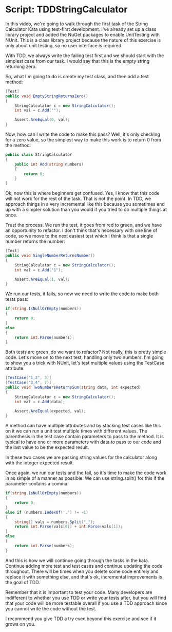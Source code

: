 # Script: TDDStringCalculator

In this video, we're going to walk through the first task of the String Calculator Kata using test-first development. I've already set up a class library project and added the NuGet packages to enable UnitTesting with NUnit. This is a class library project because the nature of this exercise is only about unit testing, so no user interface is required.

With TDD, we always write the failing test first and we should start with the simplest case from our task. I would say that this is the empty string returning zero.

So, what I'm going to do is create my test class, and then add a test method:

```c#
[Test]
public void EmptyStringReturnsZero()
{
    StringCalculator c = new StringCalculator();
    int val = c.Add("");

    Assert.AreEqual(0, val);
}
```

Now, how can I write the code to make this pass? Well, it's only checking for a zero value, so the simplest way to make this work is to return 0 from the method:

```c#
public class StringCalculator
{
    public int Add(string numbers)
    {
	    return 0;
    }
}
```

Ok, now this is where beginners get confused. Yes, I know that this code will not work for the rest of the task. That is not the point. In TDD, we approach things in a very incremental like this because you sometimes end up with a simpler solution than you would if you tried to do multiple things at once.

Trust the process. We run the test, it goes from red to green, and we have an opportunity to refactor. I don't think that's necessary with one line of code, so we move to the next easiest test which I think is that a single number returns the number:

```c#
[Test]
public void SingleNumberReturnsNumber()
{
    StringCalculator c = new StringCalculator();
    int val = c.Add("1");

    Assert.AreEqual(1, val);
}
```

We run our tests, it fails, so now we need to write the code to make both tests pass:

```c#
if(string.IsNullOrEmpty(numbers))
{
    return 0;
}
else
{
    return int.Parse(numbers);
}
```

Both tests are green ,do we want to refactor? Not really, this is pretty simple code. Let's move on to the next test, handling only two numbers. I'm going to show you a trick with NUnit, let's test multiple values using the TestCase attribute:

```c#
[TestCase("1,2", 3)]
[TestCase("3,4", 7)]
public void TwoNumbersReturnsSum(string data, int expected)
{
    StringCalculator c = new StringCalculator();
    int val = c.Add(data);

    Assert.AreEqual(expected, val);
}
```

A method can have multiple attributes and by stacking test cases like this on it we can run a unit test multiple times with different values. The parenthesis in the test case contain parameters to pass to the method. It is typical to have one or more parameters with data to pass to our code and the last value to be the expected result.

In these two cases we are passing string values for the calculator along with the integer expected result.

Once again, we run our tests and the fail, so it's time to make the code work in as simple of a manner as possible. We can use string.split() for this if the parameter contains a comma.

```c#
if(string.IsNullOrEmpty(numbers))
{
    return 0;
}
else if (numbers.IndexOf(',') != -1)
{
    string[] vals = numbers.Split(",");
    return int.Parse(vals[0]) + int.Parse(vals[1]);
}
else
{
    return int.Parse(numbers);
}
```

And this is how we will continue going through the tasks in the kata. Continue adding more test and test cases and continue updating the code throughout. There will be times when you delete some code entirely and replace it with something else, and that's ok, incremental improvements is the goal of TDD.

Remember that it is important to test your code. Many developers are indifferent to whether you use TDD or write your tests after, but you will find that your code will be more testable overall if you use a TDD approach since you cannot write the code without the test.

I recommend you give TDD a try even beyond this exercise and see if it grows on you.